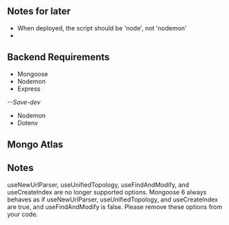 ## Notes for later

- When deployed, the script should be 'node', not 'nodemon'
-

## Backend Requirements

- Mongoose
- Nodemon
- Express

_--Save-dev_

- Nodemon
- Dotenv

## Mongo Atlas

## Notes

useNewUrlParser, useUnifiedTopology, useFindAndModify, and useCreateIndex are no longer supported options. Mongoose 6 always behaves as if useNewUrlParser, useUnifiedTopology, and useCreateIndex are true, and useFindAndModify is false. Please remove these options from your code.
